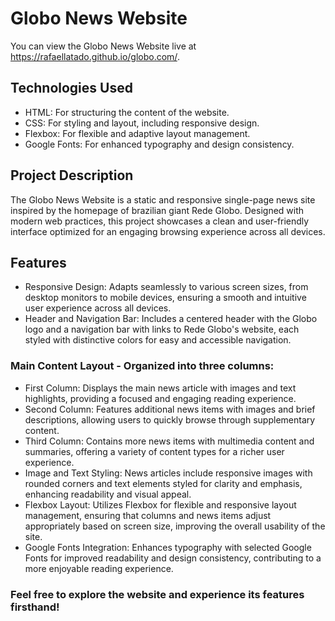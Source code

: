 # Globo News Website

You can view the Globo News Website live at <a href="https://rafaellatado.github.io/globo.com/" target="_blank">https://rafaellatado.github.io/globo.com/</a>.

## Technologies Used
- HTML: For structuring the content of the website.
- CSS: For styling and layout, including responsive design.
- Flexbox: For flexible and adaptive layout management.
- Google Fonts: For enhanced typography and design consistency.

## Project Description
The Globo News Website is a static and responsive single-page news site inspired by the homepage of brazilian giant Rede Globo. Designed with modern web practices, this project showcases a clean and user-friendly interface optimized for an engaging browsing experience across all devices.

## Features
- Responsive Design: Adapts seamlessly to various screen sizes, from desktop monitors to mobile devices, ensuring a smooth and intuitive user experience across all devices.
- Header and Navigation Bar: Includes a centered header with the Globo logo and a navigation bar with links to Rede Globo's website, each styled with distinctive colors for easy and accessible navigation.

### Main Content Layout - Organized into three columns:
- First Column: Displays the main news article with images and text highlights, providing a focused and engaging reading experience.
- Second Column: Features additional news items with images and brief descriptions, allowing users to quickly browse through supplementary content.
- Third Column: Contains more news items with multimedia content and summaries, offering a variety of content types for a richer user experience.
- Image and Text Styling: News articles include responsive images with rounded corners and text elements styled for clarity and emphasis, enhancing readability and visual appeal.
- Flexbox Layout: Utilizes Flexbox for flexible and responsive layout management, ensuring that columns and news items adjust appropriately based on screen size, improving the overall usability of the site.
- Google Fonts Integration: Enhances typography with selected Google Fonts for improved readability and design consistency, contributing to a more enjoyable reading experience.

### Feel free to explore the website and experience its features firsthand!